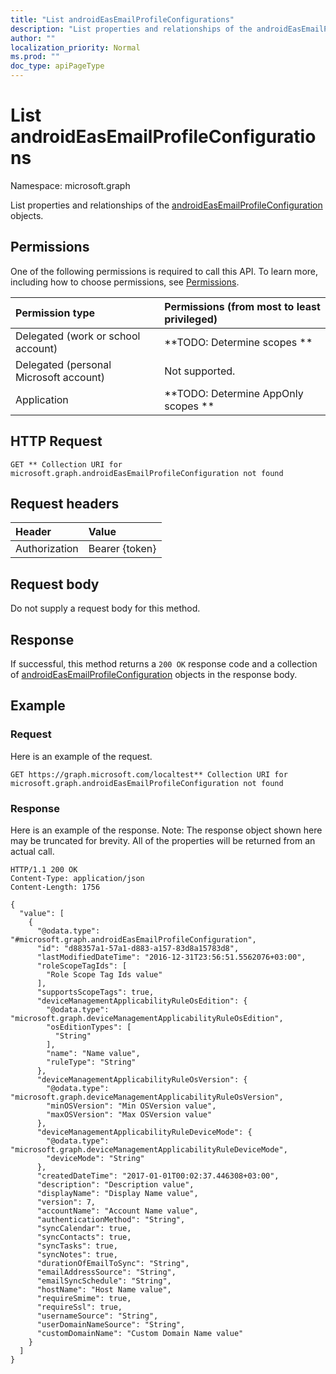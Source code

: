```yaml
---
title: "List androidEasEmailProfileConfigurations"
description: "List properties and relationships of the androidEasEmailProfileConfiguration objects."
author: ""
localization_priority: Normal
ms.prod: ""
doc_type: apiPageType
---
```


# List androidEasEmailProfileConfigurations

Namespace: microsoft.graph

List properties and relationships of the [androidEasEmailProfileConfiguration](../resources/androideasemailprofileconfiguration.md) objects.

## Permissions
One of the following permissions is required to call this API. To learn more, including how to choose permissions, see [Permissions](/concepts/permissions-reference.md).

|Permission type|Permissions (from most to least privileged)|
|:---|:---|
|Delegated (work or school account)|**TODO: Determine scopes **|
|Delegated (personal Microsoft account)|Not supported.|
|Application|**TODO: Determine AppOnly scopes **|

## HTTP Request
<!-- {
  "blockType": "ignored"
}
-->
``` http
GET ** Collection URI for microsoft.graph.androidEasEmailProfileConfiguration not found
```

## Request headers
|Header|Value|
|:---|:---|
|Authorization|Bearer {token}|

## Request body
Do not supply a request body for this method.

## Response
If successful, this method returns a `200 OK` response code and a collection of [androidEasEmailProfileConfiguration](../resources/androideasemailprofileconfiguration.md) objects in the response body.

## Example

### Request
Here is an example of the request.
<!-- {
  "blockType": "request",
  "name": "get_androideasemailprofileconfiguration"
}
-->
``` http
GET https://graph.microsoft.com/localtest** Collection URI for microsoft.graph.androidEasEmailProfileConfiguration not found
```

### Response
Here is an example of the response. Note: The response object shown here may be truncated for brevity. All of the properties will be returned from an actual call.
<!-- {
  "blockType": "response",
  "truncated": true,
  "@odata.type": "collection(microsoft.graph.androideasemailprofileconfiguration)"
}
-->
``` http
HTTP/1.1 200 OK
Content-Type: application/json
Content-Length: 1756

{
  "value": [
    {
      "@odata.type": "#microsoft.graph.androidEasEmailProfileConfiguration",
      "id": "d88357a1-57a1-d883-a157-83d8a15783d8",
      "lastModifiedDateTime": "2016-12-31T23:56:51.5562076+03:00",
      "roleScopeTagIds": [
        "Role Scope Tag Ids value"
      ],
      "supportsScopeTags": true,
      "deviceManagementApplicabilityRuleOsEdition": {
        "@odata.type": "microsoft.graph.deviceManagementApplicabilityRuleOsEdition",
        "osEditionTypes": [
          "String"
        ],
        "name": "Name value",
        "ruleType": "String"
      },
      "deviceManagementApplicabilityRuleOsVersion": {
        "@odata.type": "microsoft.graph.deviceManagementApplicabilityRuleOsVersion",
        "minOSVersion": "Min OSVersion value",
        "maxOSVersion": "Max OSVersion value"
      },
      "deviceManagementApplicabilityRuleDeviceMode": {
        "@odata.type": "microsoft.graph.deviceManagementApplicabilityRuleDeviceMode",
        "deviceMode": "String"
      },
      "createdDateTime": "2017-01-01T00:02:37.446308+03:00",
      "description": "Description value",
      "displayName": "Display Name value",
      "version": 7,
      "accountName": "Account Name value",
      "authenticationMethod": "String",
      "syncCalendar": true,
      "syncContacts": true,
      "syncTasks": true,
      "syncNotes": true,
      "durationOfEmailToSync": "String",
      "emailAddressSource": "String",
      "emailSyncSchedule": "String",
      "hostName": "Host Name value",
      "requireSmime": true,
      "requireSsl": true,
      "usernameSource": "String",
      "userDomainNameSource": "String",
      "customDomainName": "Custom Domain Name value"
    }
  ]
}
```

